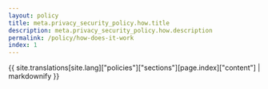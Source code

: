 ```yaml
---
layout: policy
title: meta.privacy_security_policy.how.title
description: meta.privacy_security_policy.how.description
permalink: /policy/how-does-it-work
index: 1
---
```

{{ site.translations[site.lang]["policies"]["sections"][page.index]["content"] | markdownify }}
